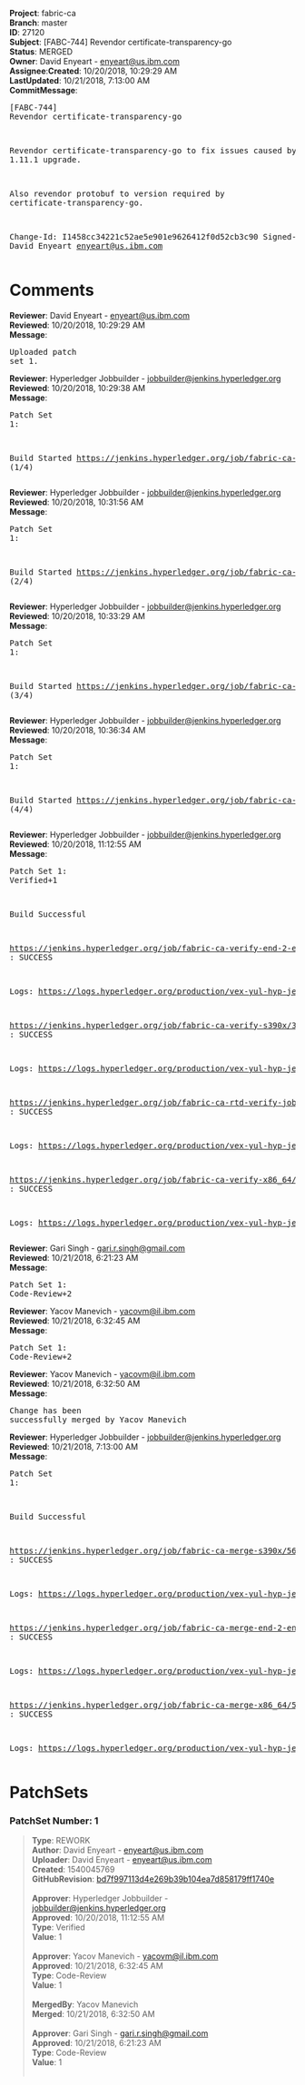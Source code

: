 <strong>Project</strong>: fabric-ca</br><strong>Branch</strong>: master<br><strong>ID</strong>: 27120<br><strong>Subject</strong>: [FABC-744] Revendor certificate-transparency-go<br><strong>Status</strong>: MERGED<br><strong>Owner</strong>: David Enyeart - enyeart@us.ibm.com<br><strong>Assignee</strong>:<strong>Created</strong>: 10/20/2018, 10:29:29 AM<br><strong>LastUpdated</strong>: 10/21/2018, 7:13:00 AM<br><strong>CommitMessage</strong>:<br><pre>[FABC-744] Revendor certificate-transparency-go

Revendor certificate-transparency-go to fix
issues caused by go 1.11.1 upgrade.

Also revendor protobuf to version required by
certificate-transparency-go.

Change-Id: I1458cc34221c52ae5e901e9626412f0d52cb3c90
Signed-off-by: David Enyeart <enyeart@us.ibm.com>
</pre><h1>Comments</h1><strong>Reviewer</strong>: David Enyeart - enyeart@us.ibm.com<br><strong>Reviewed</strong>: 10/20/2018, 10:29:29 AM<br><strong>Message</strong>: <pre>Uploaded patch set 1.</pre><strong>Reviewer</strong>: Hyperledger Jobbuilder - jobbuilder@jenkins.hyperledger.org<br><strong>Reviewed</strong>: 10/20/2018, 10:29:38 AM<br><strong>Message</strong>: <pre>Patch Set 1:

Build Started https://jenkins.hyperledger.org/job/fabric-ca-verify-s390x/3506/ (1/4)</pre><strong>Reviewer</strong>: Hyperledger Jobbuilder - jobbuilder@jenkins.hyperledger.org<br><strong>Reviewed</strong>: 10/20/2018, 10:31:56 AM<br><strong>Message</strong>: <pre>Patch Set 1:

Build Started https://jenkins.hyperledger.org/job/fabric-ca-verify-end-2-end-x86_64/814/ (2/4)</pre><strong>Reviewer</strong>: Hyperledger Jobbuilder - jobbuilder@jenkins.hyperledger.org<br><strong>Reviewed</strong>: 10/20/2018, 10:33:29 AM<br><strong>Message</strong>: <pre>Patch Set 1:

Build Started https://jenkins.hyperledger.org/job/fabric-ca-rtd-verify-job/184/ (3/4)</pre><strong>Reviewer</strong>: Hyperledger Jobbuilder - jobbuilder@jenkins.hyperledger.org<br><strong>Reviewed</strong>: 10/20/2018, 10:36:34 AM<br><strong>Message</strong>: <pre>Patch Set 1:

Build Started https://jenkins.hyperledger.org/job/fabric-ca-verify-x86_64/3406/ (4/4)</pre><strong>Reviewer</strong>: Hyperledger Jobbuilder - jobbuilder@jenkins.hyperledger.org<br><strong>Reviewed</strong>: 10/20/2018, 11:12:55 AM<br><strong>Message</strong>: <pre>Patch Set 1: Verified+1

Build Successful 

https://jenkins.hyperledger.org/job/fabric-ca-verify-end-2-end-x86_64/814/ : SUCCESS

Logs: https://logs.hyperledger.org/production/vex-yul-hyp-jenkins-3/fabric-ca-verify-end-2-end-x86_64/814

https://jenkins.hyperledger.org/job/fabric-ca-verify-s390x/3506/ : SUCCESS

Logs: https://logs.hyperledger.org/production/vex-yul-hyp-jenkins-3/fabric-ca-verify-s390x/3506

https://jenkins.hyperledger.org/job/fabric-ca-rtd-verify-job/184/ : SUCCESS

Logs: https://logs.hyperledger.org/production/vex-yul-hyp-jenkins-3/fabric-ca-rtd-verify-job/184

https://jenkins.hyperledger.org/job/fabric-ca-verify-x86_64/3406/ : SUCCESS

Logs: https://logs.hyperledger.org/production/vex-yul-hyp-jenkins-3/fabric-ca-verify-x86_64/3406</pre><strong>Reviewer</strong>: Gari Singh - gari.r.singh@gmail.com<br><strong>Reviewed</strong>: 10/21/2018, 6:21:23 AM<br><strong>Message</strong>: <pre>Patch Set 1: Code-Review+2</pre><strong>Reviewer</strong>: Yacov Manevich - yacovm@il.ibm.com<br><strong>Reviewed</strong>: 10/21/2018, 6:32:45 AM<br><strong>Message</strong>: <pre>Patch Set 1: Code-Review+2</pre><strong>Reviewer</strong>: Yacov Manevich - yacovm@il.ibm.com<br><strong>Reviewed</strong>: 10/21/2018, 6:32:50 AM<br><strong>Message</strong>: <pre>Change has been successfully merged by Yacov Manevich</pre><strong>Reviewer</strong>: Hyperledger Jobbuilder - jobbuilder@jenkins.hyperledger.org<br><strong>Reviewed</strong>: 10/21/2018, 7:13:00 AM<br><strong>Message</strong>: <pre>Patch Set 1:

Build Successful 

https://jenkins.hyperledger.org/job/fabric-ca-merge-s390x/560/ : SUCCESS

Logs: https://logs.hyperledger.org/production/vex-yul-hyp-jenkins-3/fabric-ca-merge-s390x/560

https://jenkins.hyperledger.org/job/fabric-ca-merge-end-2-end-x86_64/156/ : SUCCESS

Logs: https://logs.hyperledger.org/production/vex-yul-hyp-jenkins-3/fabric-ca-merge-end-2-end-x86_64/156

https://jenkins.hyperledger.org/job/fabric-ca-merge-x86_64/562/ : SUCCESS

Logs: https://logs.hyperledger.org/production/vex-yul-hyp-jenkins-3/fabric-ca-merge-x86_64/562</pre><h1>PatchSets</h1><h3>PatchSet Number: 1</h3><blockquote><strong>Type</strong>: REWORK<br><strong>Author</strong>: David Enyeart - enyeart@us.ibm.com<br><strong>Uploader</strong>: David Enyeart - enyeart@us.ibm.com<br><strong>Created</strong>: 1540045769<br><strong>GitHubRevision</strong>: [bd7f997113d4e269b39b104ea7d858179ff1740e](https://github.com/hyperledger/fabric-ca/commit/bd7f997113d4e269b39b104ea7d858179ff1740e)<br><br><strong>Approver</strong>: Hyperledger Jobbuilder - jobbuilder@jenkins.hyperledger.org<br><strong>Approved</strong>: 10/20/2018, 11:12:55 AM<br><strong>Type</strong>: Verified<br><strong>Value</strong>: 1<br><br><strong>Approver</strong>: Yacov Manevich - yacovm@il.ibm.com<br><strong>Approved</strong>: 10/21/2018, 6:32:45 AM<br><strong>Type</strong>: Code-Review<br><strong>Value</strong>: 1<br><br><strong>MergedBy</strong>: Yacov Manevich<br><strong>Merged</strong>: 10/21/2018, 6:32:50 AM<br><br><strong>Approver</strong>: Gari Singh - gari.r.singh@gmail.com<br><strong>Approved</strong>: 10/21/2018, 6:21:23 AM<br><strong>Type</strong>: Code-Review<br><strong>Value</strong>: 1<br><br></blockquote>